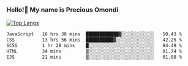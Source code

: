 ### Hello!👋 My name is Precious Omondi 

[![Top Langs](https://github-readme-stats.vercel.app/api/top-langs/?username=Presho99&langs_count=8&theme=dark)](https://github.com/Presho99/github-readme-stats)



<!--START_SECTION:waka-->

```txt
JavaScript   16 hrs 38 mins  ████████████▓░░░░░░░░░░░░   50.43 %
CSS          13 hrs 56 mins  ██████████▓░░░░░░░░░░░░░░   42.25 %
SCSS         1 hr 28 mins    █░░░░░░░░░░░░░░░░░░░░░░░░   04.49 %
HTML         34 mins         ▒░░░░░░░░░░░░░░░░░░░░░░░░   01.74 %
EJS          21 mins         ▒░░░░░░░░░░░░░░░░░░░░░░░░   01.08 %
```

<!--END_SECTION:waka-->

